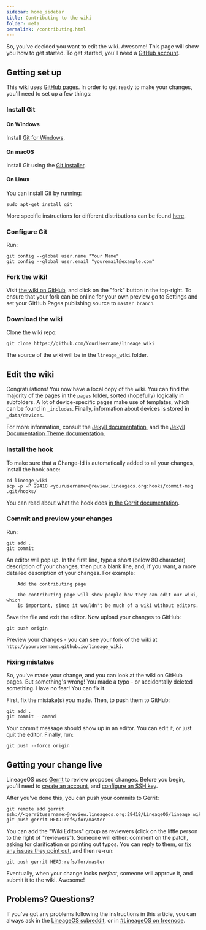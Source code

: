 ```yaml
---
sidebar: home_sidebar
title: Contributing to the wiki
folder: meta
permalink: /contributing.html
---
```

So, you've decided you want to edit the wiki. Awesome! This page will show you how to get started. To get started, you'll need a [GitHub account](https://github.com).

## Getting set up

This wiki uses [GitHub pages](https://pages.github.com). In order to get ready to make your changes, you'll need to set up a few things:

### Install Git

#### On Windows

Install [Git for Windows](https://git-for-windows.github.io/).

#### On macOS

Install Git using the [Git installer](https://git-scm.com/download/mac).

#### On Linux

You can install Git by running:

```
sudo apt-get install git
```

More specific instructions for different distributions can be found [here](https://git-scm.com/download/linux).

### Configure Git

Run:

```
git config --global user.name "Your Name"
git config --global user.email "youremail@example.com"
```

### Fork the wiki!

Visit [the wiki on GitHub](https://github.com/LineageOS/lineage_wiki), and click on the "fork" button in the top-right.
To ensure that your fork can be online for your own preview go to Settings and set your GitHub Pages publishing source to `master branch`.

### Download the wiki

Clone the wiki repo:

```
git clone https://github.com/YourUsername/lineage_wiki
```

The source of the wiki will be in the `lineage_wiki` folder.

## Edit the wiki

Congratulations! You now have a local copy of the wiki. You can find the majority of the pages in the `pages` folder, sorted (hopefully) logically in subfolders.
A lot of device-specific pages make use of templates, which can be found in `_includes`. Finally, information about devices is stored in `_data/devices`.

For more information, consult the [Jekyll documentation](http://jekyllrb.com/docs/home/), and the [Jekyll Documentation Theme documentation](http://idratherbewriting.com/documentation-theme-jekyll/index.html).

### Install the hook

To make sure that a Change-Id is automatically added to all your changes, install the hook once:

```
cd lineage_wiki
scp -p -P 29418 <yourusername>@review.lineageos.org:hooks/commit-msg .git/hooks/
```

You can read about what the hook does [in the Gerrit documentation](https://review.lineageos.org/Documentation/user-changeid.html).

### Commit and preview your changes

Run:

```
git add .
git commit
```

An editor will pop up. In the first line, type a short (below 80 character) description of your changes,
then put a blank line, and, if you want, a more detailed description of your changes. For example:

        Add the contributing page

        The contributing page will show people how they can edit our wiki, which
        is important, since it wouldn't be much of a wiki without editors.

Save the file and exit the editor. Now upload your changes to GitHub:

```
git push origin
```

Preview your changes - you can see your fork of the wiki at `http://yourusername.github.io/lineage_wiki`.

### Fixing mistakes

So, you've made your change, and you can look at the wiki on GitHub pages. But something's wrong!
You made a typo - or accidentally deleted something. Have no fear! You can fix it.

First, fix the mistake(s) you made. Then, to push them to GitHub:

```
git add .
git commit --amend
```

Your commit message should show up in an editor. You can edit it, or just quit the editor.
Finally, run:

```
git push --force origin
```

## Getting your change live

LineageOS uses [Gerrit](http://review.lineageos.org/) to review proposed changes. Before you begin,
you'll need to [create an account](https://review.lineageos.org/login/%23%2Fregister%2Fq%2Fstatus%3Aopen),
and [configure an SSH key](https://review.lineageos.org/Documentation/user-upload.html#ssh).

After you've done this, you can push your commits to Gerrit:

```
git remote add gerrit ssh://<gerritusername>@review.lineageos.org:29418/LineageOS/lineage_wiki
git push gerrit HEAD:refs/for/master
```

You can add the "Wiki Editors" group as reviewers (click on the little person to the right of "reviewers"). Someone will
either: comment on the patch, asking for clarification or pointing out typos. You can reply to them,
or [fix any issues they point out](#fixing-mistakes), and then re-run:

```
git push gerrit HEAD:refs/for/master
```

Eventually, when your change looks _perfect_, someone will approve it, and submit it to the wiki. Awesome!

## Problems? Questions?

If you've got any problems following the instructions in this article, you can always ask in the [LineageOS subreddit](https://reddit.com/r/LineageOS), or
in [#LineageOS on freenode](https://webchat.freenode.net/?channels=LineageOS).
